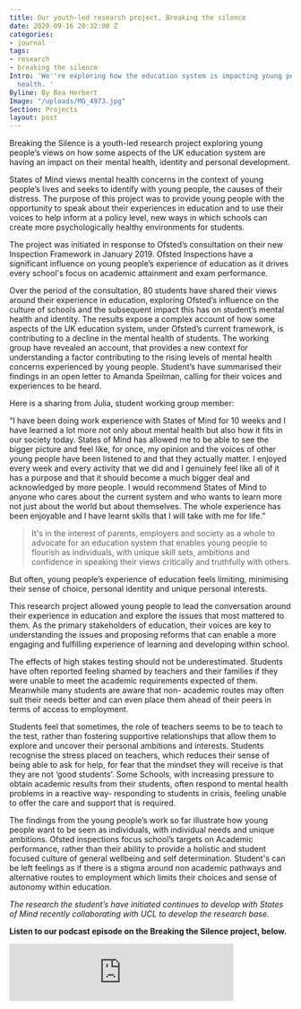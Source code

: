 ```yaml
---
title: Our youth-led research project, Breaking the silence
date: 2020-09-16 20:32:00 Z
categories:
- journal
tags:
- research
- breaking the silence
Intro: 'We''re exploring how the education system is impacting young people''s mental
  health. '
Byline: By Bea Herbert
Image: "/uploads/MG_4973.jpg"
Section: Projects
layout: post
---
```


Breaking the Silence is a youth-led research project exploring young people’s views on how some aspects of the UK education system are having an impact on their mental health, identity and personal development.

States of Mind views mental health concerns in the context of young people’s lives and seeks to identify with young people, the causes of their distress. The purpose of this project was to provide young people with the opportunity to speak about their experiences in education and to use their voices to help inform at a policy level, new ways in which schools can create more psychologically healthy environments for students.

The project was initiated in response to Ofsted’s consultation on their new Inspection Framework in January 2019. Ofsted Inspections have a significant influence on young people’s experience of education as it drives every school's focus on academic attainment and exam performance.

Over the period of the consultation, 80 students have shared their views around their experience in education, exploring Ofsted’s influence on the culture of schools and the subsequent impact this has on student’s mental health and identity. The results expose a complex account of how some aspects of the UK education system, under Ofsted’s current framework, is contributing to a decline in the mental health of students.  The working group have revealed an account, that provides a new context for understanding a factor contributing to the rising levels of mental health concerns experienced by young people. Student’s have summarised their findings in an open letter to Amanda Speilman, calling for their voices and experiences to be heard.

Here is a sharing from Julia, student working group member:

“I have been doing work experience with States of Mind for 10 weeks and I have learned a lot more not only about mental health but also how it fits in our society today.  States of Mind has allowed me to be able to see the bigger picture and feel like, for once, my opinion and the voices of other young people have been listened to and that they actually matter. I enjoyed every week and every activity that we did and I genuinely feel like all of it has a purpose and that it should become a much bigger deal and acknowledged by more people. I would recommend States of Mind to anyone who cares about the current system and who wants to learn more not just about the world but about themselves. The whole experience has been enjoyable and I have learnt skills that I will take with me for life.”

> It's in the interest of parents, employers and society as a whole to advocate for an education system that enables young people to flourish as individuals, with unique skill sets, ambitions and confidence in speaking their views critically and truthfully with others.

But often, young people’s experience of education feels limiting, minimising their sense of choice, personal identity and unique personal interests.

This research project allowed young people to lead the conversation around their experience in education and explore the issues that most mattered to them. As the primary stakeholders of education, their voices are key to understanding the issues and proposing reforms that can enable a more engaging and fulfilling experience of learning and developing within school.

The effects of high stakes testing should not be underestimated. Students have often reported feeling shamed by teachers and their families if they were unable to meet the academic requirements expected of them.  Meanwhile many students are aware that non- academic routes may often suit their needs better and can even place them ahead of their peers in terms of access to employment.

Students feel that sometimes, the role of teachers seems to be to teach to the test, rather than fostering supportive relationships that allow them to explore and uncover their personal ambitions and interests. Students recognise the stress placed on teachers,  which reduces their sense of being able to ask for help, for fear that the mindset they will receive is that they are not ‘good students’. Some Schools, with increasing pressure to obtain academic results from their students, often respond to mental health problems in a reactive way- responding to students in crisis, feeling unable to offer the care and support that is required.

The findings from the young people’s work so far illustrate how young people want to be seen as individuals, with individual needs and unique ambitions. Ofsted inspections focus school’s targets on Academic performance, rather than their ability to provide a holistic and student focused culture of general wellbeing and self determination. Student's can be left feelings as if there is a stigma around non academic pathways and alternative routes to employment which limits their choices and sense of autonomy within education. 

*The research the student’s have initiated continues to develop with States of Mind recently collaborating with UCL to develop the research base.*

**Listen to our podcast episode on the Breaking the Silence project, below.**

<iframe src="https://anchor.fm/bea-herbert/embed/episodes/Breaking-The-Silence--Young-peoples-views-on-Education-and-Identity-eeb7ej" height="102px" width="400px" frameborder="0" scrolling="no"></iframe>